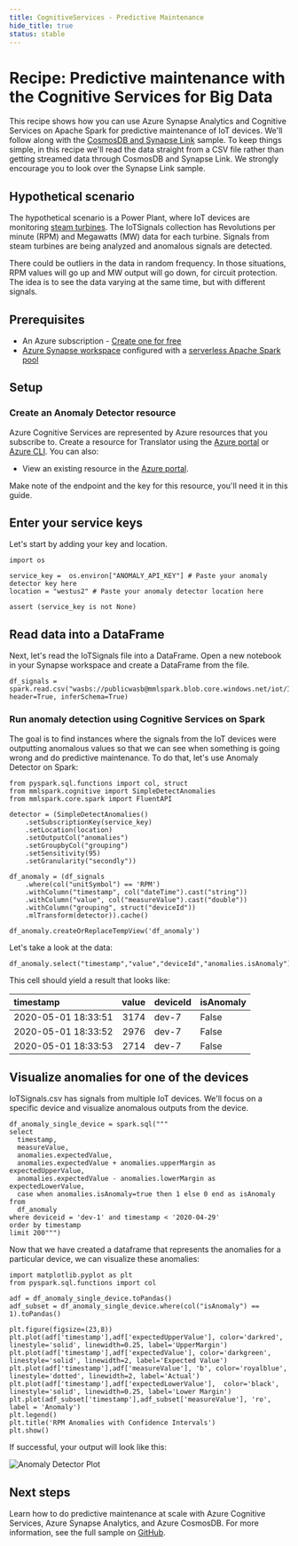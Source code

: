 ```yaml
---
title: CognitiveServices - Predictive Maintenance
hide_title: true
status: stable
---
```

# Recipe: Predictive maintenance with the Cognitive Services for Big Data

This recipe shows how you can use Azure Synapse Analytics and Cognitive Services on Apache Spark for predictive maintenance of IoT devices. We'll follow along with the [CosmosDB and Synapse Link](https://github.com/Azure-Samples/cosmosdb-synapse-link-samples) sample. To keep things simple, in this recipe we'll read the data straight from a CSV file rather than getting streamed data through CosmosDB and Synapse Link. We strongly encourage you to look over the Synapse Link sample.

## Hypothetical scenario

The hypothetical scenario is a Power Plant, where IoT devices are monitoring [steam turbines](https://en.wikipedia.org/wiki/Steam_turbine). The IoTSignals collection has Revolutions per minute (RPM) and Megawatts (MW) data for each turbine. Signals from steam turbines are being analyzed and anomalous signals are detected.

There could be outliers in the data in random frequency. In those situations, RPM values will go up and MW output will go down, for circuit protection. The idea is to see the data varying at the same time, but with different signals.

## Prerequisites

* An Azure subscription - [Create one for free](https://azure.microsoft.com/free/cognitive-services)
* [Azure Synapse workspace](../../../synapse-analytics/quickstart-create-workspace.md) configured with a [serverless Apache Spark pool](../../../synapse-analytics/quickstart-create-apache-spark-pool-portal.md)

## Setup

### Create an Anomaly Detector resource

Azure Cognitive Services are represented by Azure resources that you subscribe to. Create a resource for Translator using the [Azure portal](../../cognitive-services-apis-create-account.md) or [Azure CLI](../../cognitive-services-apis-create-account-cli.md). You can also:

- View an existing resource in the  [Azure portal](https://portal.azure.com/).

Make note of the endpoint and the key for this resource, you'll need it in this guide.

## Enter your service keys

Let's start by adding your key and location.


```
import os

service_key =  os.environ["ANOMALY_API_KEY"] # Paste your anomaly detector key here
location = "westus2" # Paste your anomaly detector location here

assert (service_key is not None)
```

## Read data into a DataFrame

Next, let's read the IoTSignals file into a DataFrame. Open a new notebook in your Synapse workspace and create a DataFrame from the file.


```
df_signals = spark.read.csv("wasbs://publicwasb@mmlspark.blob.core.windows.net/iot/IoTSignals.csv", header=True, inferSchema=True)
```

### Run anomaly detection using Cognitive Services on Spark

The goal is to find instances where the signals from the IoT devices were outputting anomalous values so that we can see when something is going wrong and do predictive maintenance. To do that, let's use Anomaly Detector on Spark:


```
from pyspark.sql.functions import col, struct
from mmlspark.cognitive import SimpleDetectAnomalies
from mmlspark.core.spark import FluentAPI

detector = (SimpleDetectAnomalies()
    .setSubscriptionKey(service_key)
    .setLocation(location)
    .setOutputCol("anomalies")
    .setGroupbyCol("grouping")
    .setSensitivity(95)
    .setGranularity("secondly"))

df_anomaly = (df_signals
    .where(col("unitSymbol") == 'RPM')
    .withColumn("timestamp", col("dateTime").cast("string"))
    .withColumn("value", col("measureValue").cast("double"))
    .withColumn("grouping", struct("deviceId"))
    .mlTransform(detector)).cache()

df_anomaly.createOrReplaceTempView('df_anomaly')
```

Let's take a look at the data:


```
df_anomaly.select("timestamp","value","deviceId","anomalies.isAnomaly").show(3)

```

This cell should yield a result that looks like:

| timestamp           |   value | deviceId   | isAnomaly   |
|:--------------------|--------:|:-----------|:------------|
| 2020-05-01 18:33:51 |    3174 | dev-7      | False       |
| 2020-05-01 18:33:52 |    2976 | dev-7      | False       |
| 2020-05-01 18:33:53 |    2714 | dev-7      | False       |

## Visualize anomalies for one of the devices

IoTSignals.csv has signals from multiple IoT devices. We'll focus on a specific device and visualize anomalous outputs from the device.


```
df_anomaly_single_device = spark.sql("""
select
  timestamp,
  measureValue,
  anomalies.expectedValue,
  anomalies.expectedValue + anomalies.upperMargin as expectedUpperValue,
  anomalies.expectedValue - anomalies.lowerMargin as expectedLowerValue,
  case when anomalies.isAnomaly=true then 1 else 0 end as isAnomaly
from
  df_anomaly
where deviceid = 'dev-1' and timestamp < '2020-04-29'
order by timestamp
limit 200""")
```

Now that we have created a dataframe that represents the anomalies for a particular device, we can visualize these anomalies:


```
import matplotlib.pyplot as plt
from pyspark.sql.functions import col

adf = df_anomaly_single_device.toPandas()
adf_subset = df_anomaly_single_device.where(col("isAnomaly") == 1).toPandas()

plt.figure(figsize=(23,8))
plt.plot(adf['timestamp'],adf['expectedUpperValue'], color='darkred', linestyle='solid', linewidth=0.25, label='UpperMargin')
plt.plot(adf['timestamp'],adf['expectedValue'], color='darkgreen', linestyle='solid', linewidth=2, label='Expected Value')
plt.plot(adf['timestamp'],adf['measureValue'], 'b', color='royalblue', linestyle='dotted', linewidth=2, label='Actual')
plt.plot(adf['timestamp'],adf['expectedLowerValue'],  color='black', linestyle='solid', linewidth=0.25, label='Lower Margin')
plt.plot(adf_subset['timestamp'],adf_subset['measureValue'], 'ro', label = 'Anomaly')
plt.legend()
plt.title('RPM Anomalies with Confidence Intervals')
plt.show()
```

If successful, your output will look like this:

![Anomaly Detector Plot](https://github.com/MicrosoftDocs/azure-docs/raw/master/articles/cognitive-services/big-data/media/anomaly-output.png)

## Next steps

Learn how to do predictive maintenance at scale with Azure Cognitive Services, Azure Synapse Analytics, and Azure CosmosDB. For more information, see the full sample on [GitHub](https://github.com/Azure-Samples/cosmosdb-synapse-link-samples).
